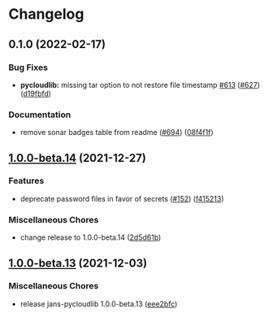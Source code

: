 # Changelog

## 0.1.0 (2022-02-17)


### Bug Fixes

* **pycloudlib:** missing tar option to not restore file timestamp [#613](https://github.com/JanssenProject/jans/issues/613) ([#627](https://github.com/JanssenProject/jans/issues/627)) ([d19fbfd](https://github.com/JanssenProject/jans/commit/d19fbfd6891d03fb0c76073dfa8ba2ffc44a3b9b))


### Documentation

* remove sonar badges table from readme ([#694](https://github.com/JanssenProject/jans/issues/694)) ([08f4f1f](https://github.com/JanssenProject/jans/commit/08f4f1fa6d2a35517d15daca613fe47eaf1c682e))

## [1.0.0-beta.14](https://www.github.com/JanssenProject/jans-cloud-native/compare/jans-pycloudlib-v1.0.0-beta.13...jans-pycloudlib-v1.0.0-beta.14) (2021-12-27)


### Features

* deprecate password files in favor of secrets ([#152](https://www.github.com/JanssenProject/jans-cloud-native/issues/152)) ([f415213](https://www.github.com/JanssenProject/jans-cloud-native/commit/f415213cfd992363f3fb85005df16e963a6ed8ff))


### Miscellaneous Chores

* change release to 1.0.0-beta.14 ([2d5d61b](https://www.github.com/JanssenProject/jans-cloud-native/commit/2d5d61bc5971da0a087323e544f12206154af43f))

## [1.0.0-beta.13](https://www.github.com/JanssenProject/jans-cloud-native/compare/jans-pycloudlib-v1.0.0-beta.13...jans-pycloudlib-v1.0.0-beta.13) (2021-12-03)


### Miscellaneous Chores

* release jans-pycloudlib 1.0.0-beta.13 ([eee2bfc](https://www.github.com/JanssenProject/jans-cloud-native/commit/eee2bfc8e3ae53d38c4f846f101177eee80f4a38))
